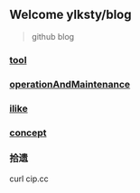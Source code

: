 ## Welcome ylksty/blog
> github blog

### [tool](./tool/README.md)

### [operationAndMaintenance](./operationAndMaintenance/README.md)

### [ilike](./ilike/README.md)

### [concept](./concept/README.md)

### 拾遗
curl cip.cc